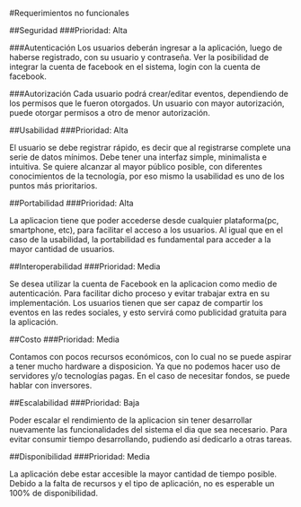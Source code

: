 #Requerimientos no funcionales

##Seguridad
###Prioridad: Alta

###Autenticación
Los usuarios deberán ingresar a la aplicación, luego de haberse registrado, con su usuario y contraseña.
Ver la posibilidad de integrar la cuenta de facebook en el sistema, login con la cuenta de facebook.

###Autorización
Cada usuario podrá crear/editar eventos, dependiendo de los permisos que le fueron otorgados. Un usuario con mayor autorización, puede otorgar permisos a otro de menor autorización.


##Usabilidad
###Prioridad: Alta

El usuario se debe registrar rápido, es decir que al registrarse complete una serie de datos mínimos.
Debe tener una interfaz simple, minimalista e intuitiva.
Se quiere alcanzar al mayor público posible, con diferentes conocimientos de la tecnología, por eso mismo la usabilidad es uno de los puntos más prioritarios.

##Portabilidad
###Prioridad: Alta

La aplicacion tiene que poder accederse desde cualquier plataforma(pc, smartphone, etc), para facilitar el acceso a los usuarios.
Al igual que en el caso de la usabilidad, la portabilidad es fundamental para acceder a la mayor cantidad de usuarios. 

##Interoperabilidad
###Prioridad: Media

Se desea utilizar la cuenta de Facebook en la aplicacion como medio de autenticación. Para facilitar dicho proceso y evitar trabajar extra en su implementación.
Los usuarios tienen que ser capaz de compartir los eventos en las redes sociales, y esto servirá como publicidad gratuita para la aplicación.

##Costo
###Prioridad: Media

Contamos con pocos recursos económicos, con lo cual no se puede aspirar a tener mucho hardware a disposicion. Ya que no podemos hacer uso de servidores y/o tecnologías pagas.
En el caso de necesitar fondos, se puede hablar con inversores.

##Escalabilidad
###Prioridad: Baja

Poder escalar el rendimiento de la aplicacion sin tener desarrollar nuevamente las funcionalidades del sistema el dia que sea necesario. Para evitar consumir tiempo desarrollando, pudiendo así dedicarlo a otras tareas.

##Disponibilidad
###Prioridad: Media

La aplicación debe estar accesible la mayor cantidad de tiempo posible. Debido a la falta de recursos y el tipo de aplicación, no es esperable un 100% de disponibilidad.

